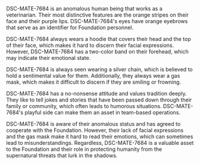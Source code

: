 DSC-MATE-7684 is an anomalous human being that works as a veterinarian. Their most distinctive features are the orange stripes on their face and their purple lips. DSC-MATE-7684's eyes have orange eyebrows that serve as an identifier for Foundation personnel.

DSC-MATE-7684 always wears a hoodie that covers their head and the top of their face, which makes it hard to discern their facial expressions. However, DSC-MATE-7684 has a two-color band on their forehead, which may indicate their emotional state.

DSC-MATE-7684 is always seen wearing a silver chain, which is believed to hold a sentimental value for them. Additionally, they always wear a gas mask, which makes it difficult to discern if they are smiling or frowning.

DSC-MATE-7684 has a no-nonsense attitude and values tradition deeply. They like to tell jokes and stories that have been passed down through their family or community, which often leads to humorous situations. DSC-MATE-7684's playful side can make them an asset in team-based operations.

DSC-MATE-7684 is aware of their anomalous status and has agreed to cooperate with the Foundation. However, their lack of facial expressions and the gas mask make it hard to read their emotions, which can sometimes lead to misunderstandings. Regardless, DSC-MATE-7684 is a valuable asset to the Foundation and their role in protecting humanity from the supernatural threats that lurk in the shadows.